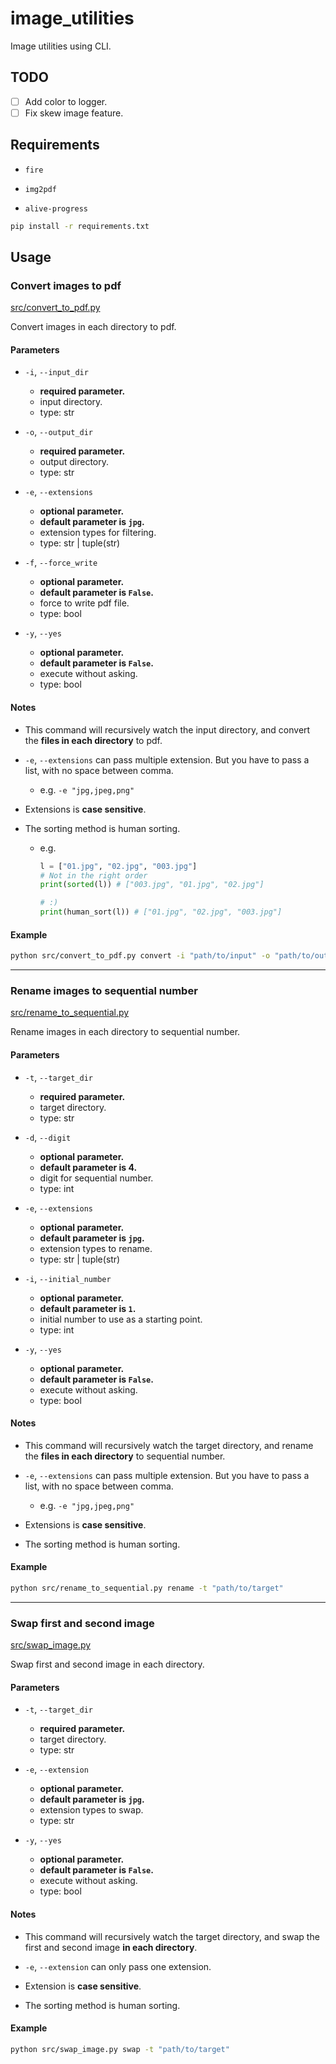 # image_utilities

Image utilities using CLI.

## TODO

- [ ] Add color to logger.
- [ ] Fix skew image feature.

## Requirements

- `fire`

- `img2pdf`

- `alive-progress`

```sh
pip install -r requirements.txt
```

## Usage

### Convert images to pdf

[src/convert_to_pdf.py](src/convert_to_pdf.py)

Convert images in each directory to pdf.

#### Parameters

- `-i`, `--input_dir`

  - **required parameter.**
  - input directory.
  - type: str

- `-o`, `--output_dir`

  - **required parameter.**
  - output directory.
  - type: str

- `-e`, `--extensions`

  - **optional parameter.**
  - **default parameter is `jpg`.**
  - extension types for filtering.
  - type: str | tuple(str)

- `-f`, `--force_write`

  - **optional parameter.**
  - **default parameter is `False`.**
  - force to write pdf file.
  - type: bool

- `-y`, `--yes`

  - **optional parameter.**
  - **default parameter is `False`.**
  - execute without asking.
  - type: bool

#### Notes

- This command will recursively watch the input directory, and convert the **files in each directory** to pdf.

- `-e`, `--extensions` can pass multiple extension. But you have to pass a list, with no space between comma.

  - e.g. `-e "jpg,jpeg,png"`

- Extensions is **case sensitive**.

- The sorting method is human sorting.

  - e.g.

    ```python
    l = ["01.jpg", "02.jpg", "003.jpg"]
    # Not in the right order
    print(sorted(l)) # ["003.jpg", "01.jpg", "02.jpg"]

    # :)
    print(human_sort(l)) # ["01.jpg", "02.jpg", "003.jpg"]
    ```

#### Example

```bash
python src/convert_to_pdf.py convert -i "path/to/input" -o "path/to/output" -f
```

---

### Rename images to sequential number

[src/rename_to_sequential.py](src/rename_to_sequential.py)

Rename images in each directory to sequential number.

#### Parameters

- `-t`, `--target_dir`

  - **required parameter.**
  - target directory.
  - type: str

- `-d`, `--digit`

  - **optional parameter.**
  - **default parameter is 4.**
  - digit for sequential number.
  - type: int

- `-e`, `--extensions`

  - **optional parameter.**
  - **default parameter is `jpg`.**
  - extension types to rename.
  - type: str | tuple(str)

- `-i`, `--initial_number`

  - **optional parameter.**
  - **default parameter is `1`.**
  - initial number to use as a starting point.
  - type: int

- `-y`, `--yes`

  - **optional parameter.**
  - **default parameter is `False`.**
  - execute without asking.
  - type: bool

#### Notes

- This command will recursively watch the target directory, and rename the **files in each directory** to sequential number.

- `-e`, `--extensions` can pass multiple extension. But you have to pass a list, with no space between comma.

  - e.g. `-e "jpg,jpeg,png"`

- Extensions is **case sensitive**.

- The sorting method is human sorting.

#### Example

```bash
python src/rename_to_sequential.py rename -t "path/to/target"
```

---

### Swap first and second image

[src/swap_image.py](src/swap_image.py)

Swap first and second image in each directory.

#### Parameters

- `-t`, `--target_dir`

  - **required parameter.**
  - target directory.
  - type: str

- `-e`, `--extension`

  - **optional parameter.**
  - **default parameter is `jpg`.**
  - extension types to swap.
  - type: str

- `-y`, `--yes`

  - **optional parameter.**
  - **default parameter is `False`.**
  - execute without asking.
  - type: bool

#### Notes

- This command will recursively watch the target directory, and swap the first and second image **in each directory**.

- `-e`, `--extension` can only pass one extension.

- Extension is **case sensitive**.

- The sorting method is human sorting.

#### Example

```bash
python src/swap_image.py swap -t "path/to/target"
```
